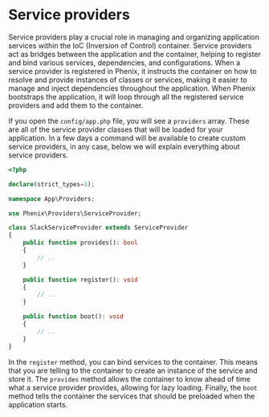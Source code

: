 # Service providers

Service providers play a crucial role in managing and organizing application services within the IoC (Inversion of Control) container. Service providers act as bridges between the application and the container, helping to register and bind various services, dependencies, and configurations. When a service provider is registered in Phenix, it instructs the container on how to resolve and provide instances of classes or services, making it easier to manage and inject dependencies throughout the application. When Phenix bootstraps the application, it will loop through all the registered service providers and add them to the container.

If you open the `config/app.php` file, you will see a `providers` array. These are all of the service provider classes that will be loaded for your application. In a few days a command will be available to create custom service providers, in any case, below we will explain everything about service providers.

```php
<?php

declare(strict_types=1);

namespace App\Providers;

use Phenix\Providers\ServiceProvider;

class SlackServiceProvider extends ServiceProvider
{
    public function provides(): bool
    {
        // ..
    }

    public function register(): void
    {
        // ..
    }

    public function boot(): void
    {
        // ..
    }
}
```

In the `register` method, you can bind services to the container. This means that you are telling to the container to create an instance of the service and store it. The `provides` method allows the container to know ahead of time what a service provider provides, allowing for lazy loading. Finally, the `boot` method tells the container the services that should be preloaded when the application starts.

